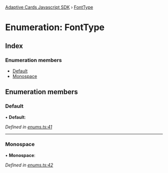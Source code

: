 [Adaptive Cards Javascript SDK](../README.md) › [FontType](fonttype.md)

# Enumeration: FontType

## Index

### Enumeration members

* [Default](fonttype.md#default)
* [Monospace](fonttype.md#monospace)

## Enumeration members

###  Default

• **Default**:

*Defined in [enums.ts:41](https://github.com/microsoft/AdaptiveCards/blob/899191664/source/nodejs/adaptivecards/src/enums.ts#L41)*

___

###  Monospace

• **Monospace**:

*Defined in [enums.ts:42](https://github.com/microsoft/AdaptiveCards/blob/899191664/source/nodejs/adaptivecards/src/enums.ts#L42)*
